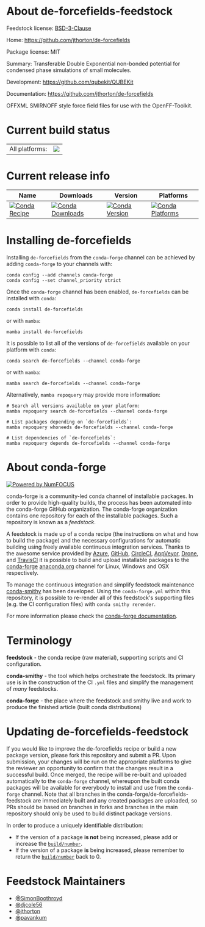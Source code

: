 About de-forcefields-feedstock
==============================

Feedstock license: [BSD-3-Clause](https://github.com/conda-forge/de-forcefields-feedstock/blob/main/LICENSE.txt)

Home: https://github.com/jthorton/de-forcefields

Package license: MIT

Summary: Transferable Double Exponential non-bonded potential for condensed phase simulations of small molecules.

Development: https://github.com/qubekit/QUBEKit

Documentation: https://github.com/jthorton/de-forcefields

OFFXML SMIRNOFF style force field files for use with the OpenFF-Toolkit.


Current build status
====================


<table><tr><td>All platforms:</td>
    <td>
      <a href="https://dev.azure.com/conda-forge/feedstock-builds/_build/latest?definitionId=18777&branchName=main">
        <img src="https://dev.azure.com/conda-forge/feedstock-builds/_apis/build/status/de-forcefields-feedstock?branchName=main">
      </a>
    </td>
  </tr>
</table>

Current release info
====================

| Name | Downloads | Version | Platforms |
| --- | --- | --- | --- |
| [![Conda Recipe](https://img.shields.io/badge/recipe-de--forcefields-green.svg)](https://anaconda.org/conda-forge/de-forcefields) | [![Conda Downloads](https://img.shields.io/conda/dn/conda-forge/de-forcefields.svg)](https://anaconda.org/conda-forge/de-forcefields) | [![Conda Version](https://img.shields.io/conda/vn/conda-forge/de-forcefields.svg)](https://anaconda.org/conda-forge/de-forcefields) | [![Conda Platforms](https://img.shields.io/conda/pn/conda-forge/de-forcefields.svg)](https://anaconda.org/conda-forge/de-forcefields) |

Installing de-forcefields
=========================

Installing `de-forcefields` from the `conda-forge` channel can be achieved by adding `conda-forge` to your channels with:

```
conda config --add channels conda-forge
conda config --set channel_priority strict
```

Once the `conda-forge` channel has been enabled, `de-forcefields` can be installed with `conda`:

```
conda install de-forcefields
```

or with `mamba`:

```
mamba install de-forcefields
```

It is possible to list all of the versions of `de-forcefields` available on your platform with `conda`:

```
conda search de-forcefields --channel conda-forge
```

or with `mamba`:

```
mamba search de-forcefields --channel conda-forge
```

Alternatively, `mamba repoquery` may provide more information:

```
# Search all versions available on your platform:
mamba repoquery search de-forcefields --channel conda-forge

# List packages depending on `de-forcefields`:
mamba repoquery whoneeds de-forcefields --channel conda-forge

# List dependencies of `de-forcefields`:
mamba repoquery depends de-forcefields --channel conda-forge
```


About conda-forge
=================

[![Powered by
NumFOCUS](https://img.shields.io/badge/powered%20by-NumFOCUS-orange.svg?style=flat&colorA=E1523D&colorB=007D8A)](https://numfocus.org)

conda-forge is a community-led conda channel of installable packages.
In order to provide high-quality builds, the process has been automated into the
conda-forge GitHub organization. The conda-forge organization contains one repository
for each of the installable packages. Such a repository is known as a *feedstock*.

A feedstock is made up of a conda recipe (the instructions on what and how to build
the package) and the necessary configurations for automatic building using freely
available continuous integration services. Thanks to the awesome service provided by
[Azure](https://azure.microsoft.com/en-us/services/devops/), [GitHub](https://github.com/),
[CircleCI](https://circleci.com/), [AppVeyor](https://www.appveyor.com/),
[Drone](https://cloud.drone.io/welcome), and [TravisCI](https://travis-ci.com/)
it is possible to build and upload installable packages to the
[conda-forge](https://anaconda.org/conda-forge) [anaconda.org](https://anaconda.org/)
channel for Linux, Windows and OSX respectively.

To manage the continuous integration and simplify feedstock maintenance
[conda-smithy](https://github.com/conda-forge/conda-smithy) has been developed.
Using the ``conda-forge.yml`` within this repository, it is possible to re-render all of
this feedstock's supporting files (e.g. the CI configuration files) with ``conda smithy rerender``.

For more information please check the [conda-forge documentation](https://conda-forge.org/docs/).

Terminology
===========

**feedstock** - the conda recipe (raw material), supporting scripts and CI configuration.

**conda-smithy** - the tool which helps orchestrate the feedstock.
                   Its primary use is in the construction of the CI ``.yml`` files
                   and simplify the management of *many* feedstocks.

**conda-forge** - the place where the feedstock and smithy live and work to
                  produce the finished article (built conda distributions)


Updating de-forcefields-feedstock
=================================

If you would like to improve the de-forcefields recipe or build a new
package version, please fork this repository and submit a PR. Upon submission,
your changes will be run on the appropriate platforms to give the reviewer an
opportunity to confirm that the changes result in a successful build. Once
merged, the recipe will be re-built and uploaded automatically to the
`conda-forge` channel, whereupon the built conda packages will be available for
everybody to install and use from the `conda-forge` channel.
Note that all branches in the conda-forge/de-forcefields-feedstock are
immediately built and any created packages are uploaded, so PRs should be based
on branches in forks and branches in the main repository should only be used to
build distinct package versions.

In order to produce a uniquely identifiable distribution:
 * If the version of a package **is not** being increased, please add or increase
   the [``build/number``](https://docs.conda.io/projects/conda-build/en/latest/resources/define-metadata.html#build-number-and-string).
 * If the version of a package **is** being increased, please remember to return
   the [``build/number``](https://docs.conda.io/projects/conda-build/en/latest/resources/define-metadata.html#build-number-and-string)
   back to 0.

Feedstock Maintainers
=====================

* [@SimonBoothroyd](https://github.com/SimonBoothroyd/)
* [@djcole56](https://github.com/djcole56/)
* [@jthorton](https://github.com/jthorton/)
* [@pavankum](https://github.com/pavankum/)

